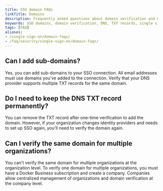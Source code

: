 ```yaml
---
title: SSO domain FAQs
linkTitle: Domains
description: Frequently asked questions about domain verification and management for Docker single sign-on
keywords: SSO domains, domain verification, DNS, TXT records, single sign-on
tags: [FAQ]
aliases:
- /single-sign-on/domain-faqs/
- /faq/security/single-sign-on/domain-faqs/
---
```


## Can I add sub-domains?

Yes, you can add sub-domains to your SSO connection. All email addresses must use domains you've added to the connection. Verify that your DNS provider supports multiple TXT records for the same domain.

## Do I need to keep the DNS TXT record permanently?

You can remove the TXT record after one-time verification to add the domain. However, if your organization changes identity providers and needs to set up SSO again, you'll need to verify the domain again.

## Can I verify the same domain for multiple organizations?

You can't verify the same domain for multiple organizations at the organization level. To verify one domain for multiple organizations, you must have a Docker Business subscription and create a company. Companies allow centralized management of organizations and domain verification at the company level.
